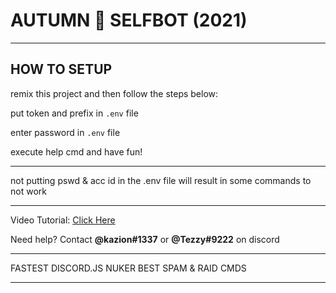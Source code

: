 # AUTUMN 🍂 SELFBOT (2021)
------

## **HOW TO SETUP**
remix this project and then follow the steps below:

put token and prefix in `.env` file

enter password in `.env` file

execute help cmd and have fun!

------

not putting pswd & acc id in the .env file will result in some commands to not work

------

Video Tutorial: [Click Here](https://www.youtube.com/channel/UC8qf6C2JgE_QDjVw75rVFpQ?sub_confirmation=1)

Need help? Contact **@kazion#1337** or **@Tezzy#9222** on discord

------

FASTEST DISCORD.JS NUKER
BEST SPAM & RAID CMDS

------
